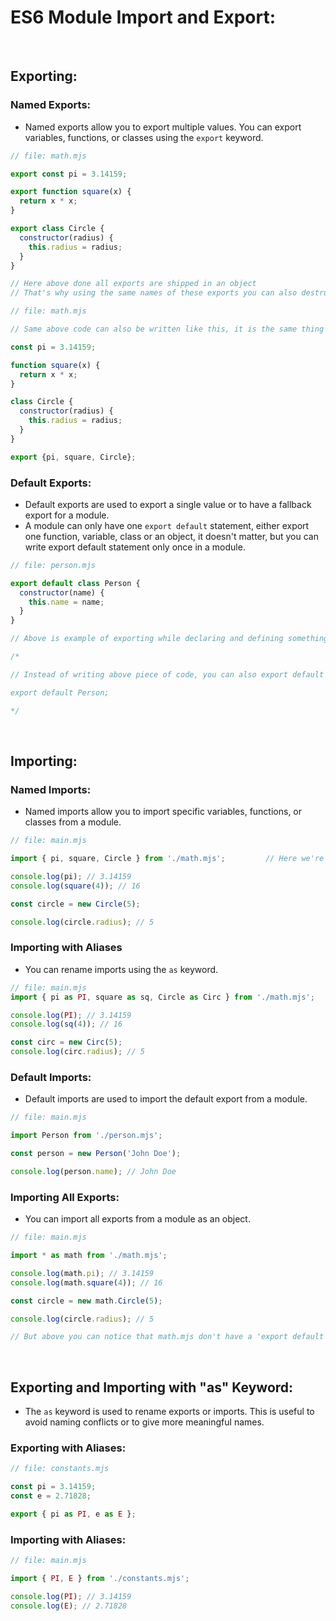 # ES6 Module Import and Export: 


<br>


## Exporting: 


### Named Exports: 
- Named exports allow you to export multiple values. You can export variables, functions, or classes using the `export` keyword.

```js
// file: math.mjs

export const pi = 3.14159;

export function square(x) {
  return x * x;
}

export class Circle {
  constructor(radius) {
    this.radius = radius;
  }
}

// Here above done all exports are shipped in an object 
// That's why using the same names of these exports you can also destructure all these exports from the object while importing them 
```


```js
// file: math.mjs 

// Same above code can also be written like this, it is the same thing 

const pi = 3.14159; 

function square(x) {
  return x * x;
}

class Circle {
  constructor(radius) {
    this.radius = radius;
  }
}

export {pi, square, Circle}; 
```


### Default Exports: 
- Default exports are used to export a single value or to have a fallback export for a module.
- A module can only have one `export default` statement, either export one function, variable, class or an object, it doesn't matter, but you can write export default statement only once in a module. 

```js
// file: person.mjs

export default class Person {
  constructor(name) {
    this.name = name;
  }
}

// Above is example of exporting while declaring and defining something 

/*

// Instead of writing above piece of code, you can also export default like this after you declared and defined that thing  

export default Person; 

*/
```



<br>



## Importing: 


### Named Imports: 
- Named imports allow you to import specific variables, functions, or classes from a module.

```js
// file: main.mjs

import { pi, square, Circle } from './math.mjs';         // Here we're importing all the exports in individual variables using the object destructuring property of JS 

console.log(pi); // 3.14159
console.log(square(4)); // 16

const circle = new Circle(5);

console.log(circle.radius); // 5
```


### Importing with Aliases
- You can rename imports using the `as` keyword.

```js
// file: main.mjs
import { pi as PI, square as sq, Circle as Circ } from './math.mjs';

console.log(PI); // 3.14159
console.log(sq(4)); // 16

const circ = new Circ(5);
console.log(circ.radius); // 5
```


### Default Imports: 
- Default imports are used to import the default export from a module.

```js
// file: main.mjs

import Person from './person.mjs';

const person = new Person('John Doe');

console.log(person.name); // John Doe
```


### Importing All Exports: 
- You can import all exports from a module as an object.

```js
// file: main.mjs

import * as math from './math.mjs';

console.log(math.pi); // 3.14159
console.log(math.square(4)); // 16

const circle = new math.Circle(5);

console.log(circle.radius); // 5

// But above you can notice that math.mjs don't have a 'export default', but if it had an export default, then in this case when we're importing from a module as an object, then even the default export would be present in the object, and you can access it by typing 'math.default' here in this main.mjs file 
```


<br>



## Exporting and Importing with "as" Keyword: 

- The `as` keyword is used to rename exports or imports. This is useful to avoid naming conflicts or to give more meaningful names.


### Exporting with Aliases: 

```js
// file: constants.mjs

const pi = 3.14159;
const e = 2.71828;

export { pi as PI, e as E };
```


### Importing with Aliases: 

```js
// file: main.mjs

import { PI, E } from './constants.mjs';

console.log(PI); // 3.14159
console.log(E); // 2.71828
```